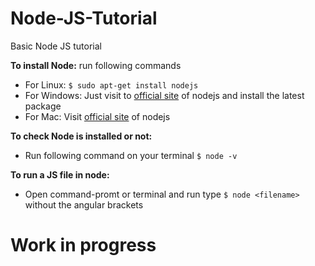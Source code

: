 # Node-JS-Tutorial
Basic Node JS tutorial

<b>To install Node:</b> run following commands
- For Linux: ```$ sudo apt-get install nodejs ```
- For Windows: Just visit to [official site](https://nodejs.org) of nodejs  and install the latest package
- For Mac: Visit [official site](https://nodejs.org) of nodejs

<b>To check Node is installed or not: </b> 
- Run following command on your terminal ```$ node -v```

<b>To run a JS file in node:</b> 
- Open command-promt or terminal and run type ```$ node <filename>``` without the angular brackets


# Work in progress
